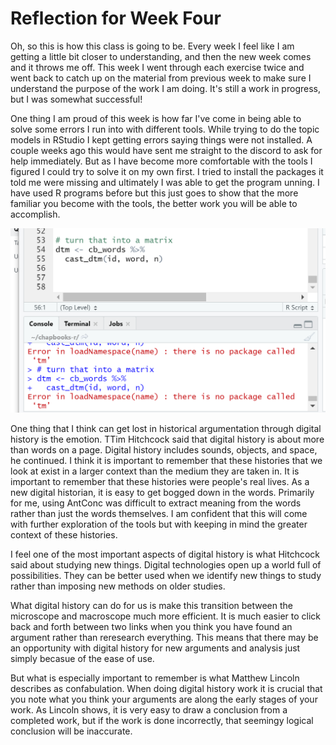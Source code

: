 # Reflection for Week Four

Oh, so this is how this class is going to be. Every week I feel like I am getting a little bit closer to understanding, and then the new week comes and it throws me off. This week I went through each exercise twice and went back to catch up on the material from previous week to make sure I understand the purpose of the work I am doing. It's still a work in progress, but I was somewhat successful!

One thing I am proud of this week is how far I've come in being able to solve some errors I run into with different tools. While trying to do the topic models in RStudio I kept getting errors saying things were not installed. A couple weeks ago this would have sent me straight to the discord to ask for help immediately. But as I have become more comfortable with the tools I figured I could try to solve it on my own first. I tried to install the packages it told me were missing and ultimately I was able to get the program unning. I have used R programs before but this just goes to show that the more familiar you become with the tools, the better work you will be able to accomplish.

![image i just uploaded](help1.png)

One thing that I think can get lost in historical argumentation through digital history is the emotion. TTim Hitchcock said that digital history is about more than words on a page. Digital history includes sounds, objects, and space, he continued. I think it is important to remember that these histories that we look at exist in a larger context than the medium they are taken in. It is important to remember that these histories were people's real lives. As a new digital historian, it is easy to get bogged down in the words. Primarily for me, using AntConc was difficult to extract meaning from the words rather than just the words themselves. I am confident that this will come with further exploration of the tools but with keeping in mind the greater context of these histories. 

I feel one of the most important aspects of digital history is what Hitchcock said about studying new things. Digital technologies open up a world full of possibilities. They can be better used when we identify new things to study rather than imposing new methods on older studies.

What digital history can do for us is make this transition between the microscope and macroscope much more efficient. It is much easier to click back and forth between two links when you think you have found an argument rather than reresearch everything. This means that there may be an opportunity with digital history for new arguments and analysis just simply becasue of the ease of use. 

But what is especially important to remember is what Matthew Lincoln describes as confabulation. When doing digital history work it is crucial that you note what you think your arguments are along the early stages of your work. As Lincoln shows, it is very easy to draw a conclusion from a completed work, but if the work is done incorrectly, that seemingy logical conclusion will be inaccurate.
